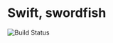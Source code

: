 # Swift, swordfish

![Build Status](https://travis-ci.org/cyber-dojo-languages/swift-swordfish.svg?branch=master)
